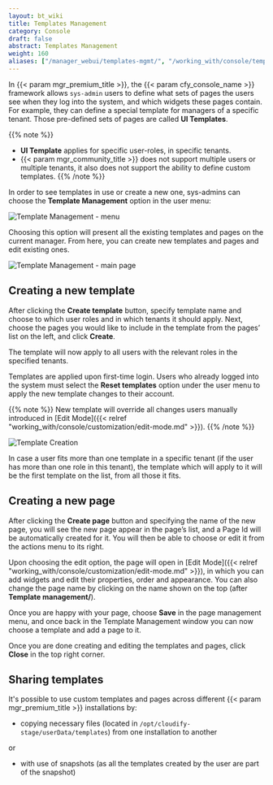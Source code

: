 ```yaml
---
layout: bt_wiki
title: Templates Management
category: Console
draft: false
abstract: Templates Management
weight: 160
aliases: ["/manager_webui/templates-mgmt/", "/working_with/console/templates-mgmt/"]
---
```


In {{< param mgr_premium_title >}}, the {{< param cfy_console_name >}} framework allows `sys-admin` users to define what sets of pages the users see when they log into the system, and which widgets these pages contain. For example, they can define a special template for managers of a specific tenant. Those pre-defined sets of pages are called **UI Templates**.

{{% note %}}
* **UI Template** applies for specific user-roles, in specific tenants.
* {{< param mgr_community_title >}} does not support multiple users or multiple tenants, it also does not support the ability to define custom templates.
{{% /note %}}

In order to see templates in use or create a new one, sys-admins can choose the **Template Management** option in the user menu:

![Template Management - menu]( /images/ui/customization/templates_menu.png )

Choosing this option will present all the existing templates and pages on the current manager. From here, you can create new templates and pages and edit existing ones.  

![Template Management - main page]( /images/ui/customization/templates_main-page.png )


## Creating a new template

After clicking the **Create template** button, specify template name and choose to which user roles and in which tenants it should apply.
Next, choose the pages you would like to include in the template from the pages’ list on the left, and click **Create**.

The template will now apply to all users with the relevant roles in the specified tenants.

Templates are applied upon first-time login. Users who already logged into the system must select the **Reset templates** option under the user menu to apply the new template changes to their account.

{{% note %}}
New template will override all changes users manually introduced in [Edit Mode]({{< relref "working_with/console/customization/edit-mode.md" >}}).
{{% /note %}}   

![Template Creation]( /images/ui/customization/templates_create.png )

In case a user fits more than one template in a specific tenant (if the user has more than one role in this tenant), the template which will apply to it will be the first template on the list, from all those it fits.


## Creating a new page

After clicking the **Create page** button and specifying the name of the new page, you will see the new page appear in the page’s list, and a Page Id will be automatically created for it. You will then be able to choose or edit it from the actions menu to its right.

Upon choosing the edit option, the page will open in [Edit Mode]({{< relref "working_with/console/customization/edit-mode.md" >}}), in which you can add widgets and edit their properties, order and appearance. You can also change the page name by clicking on the name shown on the top (after **Template management/**).

Once you are happy with your page, choose **Save** in the page management menu, and once back in the Template Management window you can now choose a template and add a page to it.

Once you are done creating and editing the templates and pages, click **Close** in the top right corner.


## Sharing templates

It's possible to use custom templates and pages across different {{< param mgr_premium_title >}} installations by:

* copying necessary files (located in `/opt/cloudify-stage/userData/templates`) from one installation to another

or
* with use of snapshots (as all the templates created by the user are part of the snapshot)
